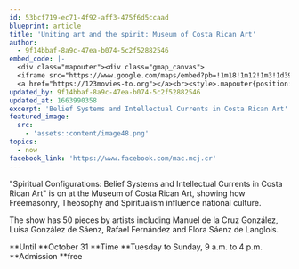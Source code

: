 ```yaml
---
id: 53bcf719-ec71-4f92-aff3-475f6d5ccaad
blueprint: article
title: 'Uniting art and the spirit: Museum of Costa Rican Art'
author:
  - 9f14bbaf-8a9c-47ea-b074-5c2f52882546
embed_code: |-
  <div class="mapouter"><div class="gmap_canvas">
  <iframe src="https://www.google.com/maps/embed?pb=!1m18!1m12!1m3!1d3929.9826700280423!2d-84.0990443!3d9.9353996!2m3!1f0!2f0!3f0!3m2!1i1024!2i768!4f13.1!3m3!1m2!1s0x8fa0e354f5c950a5%3A0xfea135db05889217!2sMuseo%20de%20Arte%20Costarricense!5e0!3m2!1ses!2sus!4v1663956093948!5m2!1ses!2sus" width="400" height="300" style="border:0;" allowfullscreen="" loading="lazy" referrerpolicy="no-referrer-when-downgrade"></iframe>
  <a href="https://123movies-to.org"></a><br><style>.mapouter{position:relative;text-align:right;height:500px;width:1200px;}</style><style>.gmap_canvas {overflow:hidden;background:none!important;height:500px;width:1200px;}</style></div></div>
updated_by: 9f14bbaf-8a9c-47ea-b074-5c2f52882546
updated_at: 1663990358
excerpt: 'Belief Systems and Intellectual Currents in Costa Rican Art'
featured_image:
  src:
    - 'assets::content/image48.png'
topics:
  - now
facebook_link: 'https://www.facebook.com/mac.mcj.cr'
---
```

"Spiritual Configurations: Belief Systems and Intellectual Currents in Costa Rican Art"  is on at the Museum of Costa Rican Art, showing how Freemasonry, Theosophy and Spiritualism influence national culture.

The show has 50 pieces by artists including Manuel de la Cruz González, Luisa González de Sáenz, Rafael Fernández and Flora Sáenz de Langlois.

**Until **October 31
**Time **Tuesday to Sunday, 9 a.m. to 4 p.m. 
**Admission **free